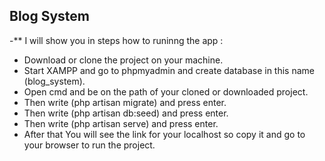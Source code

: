 ## Blog System

-** I will show you in steps how to runinng the app :

- Download or clone the project on your machine.
- Start XAMPP and go to phpmyadmin and create database in this name (blog_system).
- Open cmd and be on the path of your cloned or downloaded project.
- Then write (php artisan migrate) and press enter.
- Then write (php artisan db:seed) and press enter.
- Then write (php artisan serve) and press enter.
- After that You will see the link for your localhost so copy it and go to your browser to run the project.
